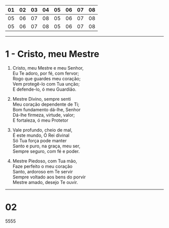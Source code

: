 
| 01 | 02 | 03 | 04 | 05 | 06 | 07 | 08 |
| -- | -- | -- | -- | -- | -- | -- | -- |
| 05 | 06 | 07 | 08 | 05 | 06 | 07 | 08 |
| 05 | 06 | 07 | 08 | 05 | 06 | 07 | 08 |

 ---

 # 1 - Cristo, meu Mestre

1. Cristo, meu Mestre e meu Senhor,  
Eu Te adoro, por fé, com fervor;  
Rogo que guardes meu coração;  
Vem protegê-lo com Tua unção;  
E defende-lo, ó meu Guardião.  

2. Mestre Divino, sempre senti  
Meu coração dependente de Ti;  
Bom fundamento dá-lhe, Senhor  
Dá-lhe firmeza, virtude, valor;  
E fortaleza, ó meu Protetor  

3. Vale profundo, cheio de mal,  
É este mundo, Ó Rei divinal  
Só Tua força pode manter  
Santo e puro, na graça, meu ser,  
Sempre seguro, com fé e poder.  

4. Mestre Piedoso, com Tua mão,  
Faze perfeito o meu coração  
Santo, ardoroso em Te servir  
Sempre voltado aos bens do porvir  
Mestre amado, desejo Te ouvir.  
---

# 02
5555